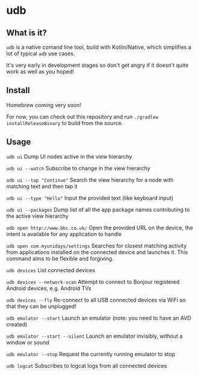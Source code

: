 # udb

## What is it?
`udb` is a native comand line tool, build with Kotlin/Native, which simplifies a lot of typical `adb` use cases. 

It's very early in development stages so don't get angry if it doesn't quite work as well as you hoped!

## Install
Homebrew coming very soon!

For now, you can check out this repository and run `./gradlew installReleaseBinary` to build from the source.

## Usage

`udb ui`
Dump UI nodes active in the view hierarchy

`udb ui --watch`
Subscribe to change in the view hierarchy

`adb ui --tap "Continue"`
Search the view hierarchy for a node with matching text and then tap it

`udb ui --type "Hello"`
Input the provided text (like keyboard input)

`udb ui --packages`
Dump list of all the app package names contributing to the active view hierarchy

`udb open http://www.bbc.co.uk/`
Open the provided URL on the device, the intent is available for any application to handle

`udb open com.myunidays/settings`
Searches for closest matching activity from applications installed on the connected device and launches it. This command aims to be flexible and forgiving.

`udb devices`
List connected devices

`udb devices --network-scan`
Attempt to connect to Bonjour registered Android devices, e.g. Android TVs

`udb devices --fly`
Re-connect to all USB connected devices via WiFi so that they can be unplugged!

`udb emulator --start`
Launch an emulator (note: you need to have an AVD created)

`udb emulator --start --silent`
Launch an emulator invisibly, without a window or sound

`udb emulator --stop`
Request the currently running emulator to stop

`udb logcat`
Subscribes to logcat logs from all connected devices
